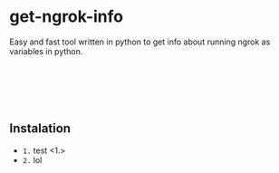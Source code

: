 # get-ngrok-info
Easy and fast tool written in python to get info about running ngrok as variables in python.
### ‎
### ‎



## Instalation
* `1.` test <1.>
* `2.` lol
